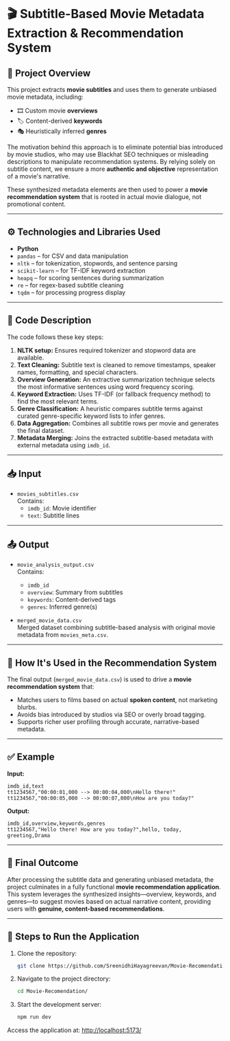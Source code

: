 # 🎬 Subtitle-Based Movie Metadata Extraction & Recommendation System

## 📘 Project Overview

This project extracts **movie subtitles** and uses them to generate unbiased movie metadata, including:

- 🎞️ Custom movie **overviews**
- 🏷️ Content-derived **keywords**
- 🎭 Heuristically inferred **genres**

The motivation behind this approach is to eliminate potential bias introduced by movie studios, who may use Blackhat SEO techniques or misleading descriptions to manipulate recommendation systems. By relying solely on subtitle content, we ensure a more **authentic and objective** representation of a movie's narrative.

These synthesized metadata elements are then used to power a **movie recommendation system** that is rooted in actual movie dialogue, not promotional content.

---

## ⚙️ Technologies and Libraries Used

- **Python**
- `pandas` – for CSV and data manipulation  
- `nltk` – for tokenization, stopwords, and sentence parsing  
- `scikit-learn` – for TF-IDF keyword extraction  
- `heapq` – for scoring sentences during summarization  
- `re` – for regex-based subtitle cleaning  
- `tqdm` – for processing progress display  

---

## 📜 Code Description

The code follows these key steps:

1. **NLTK setup:** Ensures required tokenizer and stopword data are available.  
2. **Text Cleaning:** Subtitle text is cleaned to remove timestamps, speaker names, formatting, and special characters.  
3. **Overview Generation:** An extractive summarization technique selects the most informative sentences using word frequency scoring.  
4. **Keyword Extraction:** Uses TF-IDF (or fallback frequency method) to find the most relevant terms.  
5. **Genre Classification:** A heuristic compares subtitle terms against curated genre-specific keyword lists to infer genres.  
6. **Data Aggregation:** Combines all subtitle rows per movie and generates the final dataset.  
7. **Metadata Merging:** Joins the extracted subtitle-based metadata with external metadata using `imdb_id`.  

---

## 📥 Input

- `movies_subtitles.csv`  
  Contains:  
  - `imdb_id`: Movie identifier  
  - `text`: Subtitle lines  

---

## 📤 Output

- `movie_analysis_output.csv`  
  Contains:  
  - `imdb_id`  
  - `overview`: Summary from subtitles  
  - `keywords`: Content-derived tags  
  - `genres`: Inferred genre(s)  

- `merged_movie_data.csv`  
  Merged dataset combining subtitle-based analysis with original movie metadata from `movies_meta.csv`.

---

## 🚀 How It's Used in the Recommendation System

The final output (`merged_movie_data.csv`) is used to drive a **movie recommendation system** that:
- Matches users to films based on actual **spoken content**, not marketing blurbs.
- Avoids bias introduced by studios via SEO or overly broad tagging.
- Supports richer user profiling through accurate, narrative-based metadata.

---

## ✅ Example

**Input:**
```csv
imdb_id,text
tt1234567,"00:00:01,000 --> 00:00:04,000\nHello there!"
tt1234567,"00:00:05,000 --> 00:00:07,000\nHow are you today?"
```

**Output:**
```csv
imdb_id,overview,keywords,genres
tt1234567,"Hello there! How are you today?",hello, today, greeting,Drama
```

---

## 🧩 Final Outcome

After processing the subtitle data and generating unbiased metadata, the project culminates in a fully functional **movie recommendation application**. This system leverages the synthesized insights—overview, keywords, and genres—to suggest movies based on actual narrative content, providing users with **genuine, content-based recommendations**.

---

## 🧪 Steps to Run the Application

1. Clone the repository:
   ```bash
   git clone https://github.com/SreenidhiHayagreevan/Movie-Recomendation.git
   ```
2. Navigate to the project directory:
   ```bash
   cd Movie-Recomendation/
   ```
3. Start the development server:
   ```bash
   npm run dev
   ```

Access the application at: [http://localhost:5173/](http://localhost:5173/)
